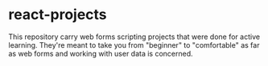 # react-projects
This repository carry web forms scripting projects that were done for active learning. They're meant to take you from "beginner" to "comfortable" as far as web forms and working with user data is concerned.
